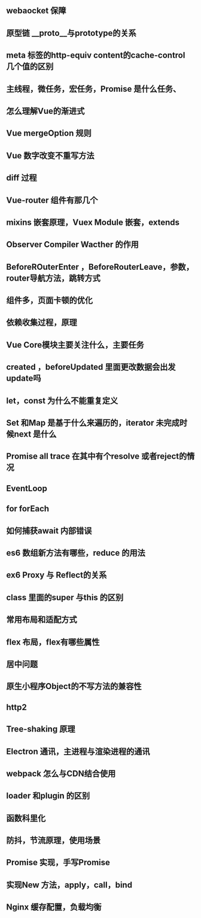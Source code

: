 ## webaocket 保障
## 原型链 __proto__与prototype的关系
## meta 标签的http-equiv content的cache-control 几个值的区别
## 主线程，微任务，宏任务，Promise 是什么任务、
## 怎么理解Vue的渐进式
## Vue mergeOption 规则
## Vue 数字改变不重写方法
## diff 过程
## Vue-router 组件有那几个
## mixins 嵌套原理，Vuex Module 嵌套，extends
## Observer Compiler Wacther 的作用
## BeforeROuterEnter ，BeforeRouterLeave，参数，router导航方法，跳转方式
## 组件多，页面卡顿的优化
## 依赖收集过程，原理
## Vue Core模块主要关注什么，主要任务
## created ，beforeUpdated 里面更改数据会出发update吗
## let，const 为什么不能重复定义
## Set 和Map 是基于什么来遍历的，iterator 未完成时候next 是什么
## Promise all trace 在其中有个resolve 或者reject的情况 
## EventLoop 
## for forEach 
## 如何捕获await 内部错误
## es6 数组新方法有哪些，reduce 的用法
## ex6 Proxy 与 Reflect的关系
## class 里面的super 与this 的区别
## 常用布局和适配方式
## flex 布局，flex有哪些属性
## 居中问题

## 原生小程序Object的不写方法的兼容性
## http2 
## Tree-shaking 原理
## Electron 通讯，主进程与渲染进程的通讯
## webpack 怎么与CDN结合使用
## loader 和plugin 的区别

## 函数科里化
## 防抖，节流原理，使用场景
## Promise 实现，手写Promise
## 实现New 方法，apply，call，bind
## Nginx 缓存配置，负载均衡
## 
